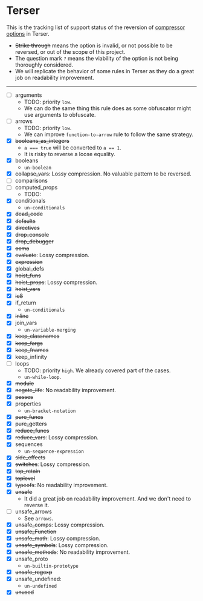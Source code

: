 # Terser

This is the tracking list of support status of the reversion of [compressor options](https://github.com/terser/terser#compress-options) in Terser.

- ~~Strike through~~ means the option is invalid, or not possible to be reversed, or out of the scope of this project.
- The question mark `?` means the viability of the option is not being thoroughly considered.
- We will replicate the behavior of some rules in Terser as they do a great job on readability improvement.

---

- [ ] arguments
  - TODO: priority `low`.
  - We can do the same thing this rule does as some obfuscator might use arguments to obfuscate.
- [ ] arrows
  - TODO: priority `low`.
  - We can improve `function-to-arrow` rule to follow the same strategy.
- [X] ~~booleans_as_integers~~
  - `a === true` will be converted to `a == 1`.
  - It is risky to reverse a loose equality.
- [X] booleans
  - `un-boolean`
- [X] ~~collapse_vars~~: Lossy compression. No valuable pattern to be reversed.
- [ ] comparisons
- [ ] computed_props
  - TODO:
- [X] conditionals
  - `un-conditionals`
- [X] ~~dead_code~~
- [X] ~~defaults~~
- [X] ~~directives~~
- [X] ~~drop_console~~
- [X] ~~drop_debugger~~
- [X] ~~ecma~~
- [X] ~~evaluate~~: Lossy compression.
- [X] ~~expression~~
- [X] ~~global_defs~~
- [X] ~~hoist_funs~~
- [X] ~~hoist_props~~: Lossy compression.
- [X] ~~hoist_vars~~
- [X] ~~ie8~~
- [X] if_return
  - `un-conditionals`
- [X] ~~inline~~
- [X] join_vars
  - `un-variable-merging`
- [X] ~~keep_classnames~~
- [X] ~~keep_fargs~~
- [X] ~~keep_fnames~~
- [X] keep_infinity
- [ ] loops
  - TODO: priority `high`. We already covered part of the cases.
  - `un-while-loop`.
- [X] ~~module~~
- [X] ~~negate_iife~~: No readability improvement.
- [X] ~~passes~~
- [X] properties
  - `un-bracket-notation`
- [X] ~~pure_funcs~~
- [X] ~~pure_getters~~
- [X] ~~reduce_funcs~~
- [X] ~~reduce_vars~~: Lossy compression.
- [X] sequences
  - `un-sequence-expression`
- [X] ~~side_effects~~
- [X] ~~switches~~: Lossy compression.
- [X] ~~top_retain~~
- [X] ~~toplevel~~
- [X] ~~typeofs~~: No readability improvement.
- [X] ~~unsafe~~
  - It did a great job on readability improvement. And we don't need to reverse it.
- [ ] unsafe_arrows
  - See `arrows`.
- [X] ~~unsafe_comps~~: Lossy compression.
- [X] ~~unsafe_Function~~
- [X] ~~unsafe_math~~: Lossy compression.
- [X] ~~unsafe_symbols~~: Lossy compression.
- [X] ~~unsafe_methods~~: No readability improvement.
- [X] unsafe_proto
  - `un-builtin-prototype`
- [X] ~~unsafe_regexp~~
- [X] unsafe_undefined:
  - `un-undefined`
- [X] ~~unused~~

